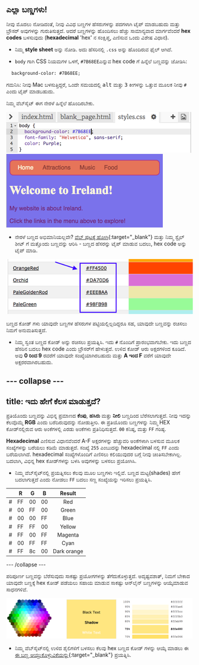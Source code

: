 ## ಎಲ್ಲಾ ಬಣ್ಣಗಳು!

ನೀವು ಮೊದಲು ನೋಡಿದಂತೆ, ನೀವು ವಿವಿಧ ಬಣ್ಣಗಳ ಹೆಸರುಗಳನ್ನು ಪದಗಳಾಗಿ ಟೈಪ್ ಮಾಡಬಹುದು ಮತ್ತು ಬ್ರೌಸರ್ ಅವುಗಳನ್ನು ಗುರುತಿಸುತ್ತದೆ. ಆದರೆ ಬಣ್ಣಗಳನ್ನು ಹೊಂದಿಸಲು ಹೆಚ್ಚು ಸಾಮಾನ್ಯವಾದ ಮಾರ್ಗವೆಂದರೆ **hex codes** ಬಳಸುವುದು (**hexadecimal** 'hex' ನ ಸಂಕ್ಷಿಪ್ತ, ಎಣಿಸುವ ಒಂದು ವಿಶೇಷ ವಿಧಾನ).

+ ನಿಮ್ಮ **style sheet** ಅನ್ನು ನೋಡಿ. ಅದು ಹೆಸರಿನಲ್ಲಿ `.css` ಅನ್ನು ಹೊಂದಿರುವ ಫೈಲ್ ಆಗಿದೆ.

+ `body` ಗಾಗಿ CSS ನಿಯಮಗಳ ಒಳಗೆ, `#7B68EE`ಎನ್ನುವ hex code ಗೆ ಹಿನ್ನೆಲೆ ಬಣ್ಣವನ್ನು ಜೋಡಿಸಿ:

```html
  background-color: #7B68EE;
```

ಗಮನಿಸಿ: ನೀವು Mac ಬಳಸುತ್ತಿದ್ದರೆ, ಒಂದೇ ಸಮಯದಲ್ಲಿ <kbd>alt</kbd> ಮತ್ತು <kbd>3</kbd> ಕೀಗಳನ್ನು ಒತ್ತುವ ಮೂಲಕ ನೀವು `#` ಎಂದು ಟೈಪ್ ಮಾಡಬಹುದು.

ನಿಮ್ಮ ವೆಬ್‌ಸೈಟ್ ಈಗ ನೇರಳೆ ಹಿನ್ನೆಲೆ ಹೊಂದಿರಬೇಕು.

![](images/HexColourFirst.png) ![](images/HexColourFirstResult.png)

+ ನೇರಳೆ ಬಣ್ಣದ ಅಭಿಮಾನಿಯಲ್ಲವೇ? [ ವೆಬ್ ಪುಟಕ್ಕೆ ಹೋಗಿ](http://dojo.soy/html2-colors){:target="_blank"} ಮತ್ತು ನಿಮ್ಮ ಸ್ಟೈಲ್ ಶೀಟ್ ಗೆ ಮತ್ತೊಂದು ಬಣ್ಣವನ್ನು ಆರಿಸಿ - ಬಣ್ಣದ ಹೆಸರನ್ನು ಟೈಪ್ ಮಾಡುವ ಬದಲು, hex code ಅನ್ನು ಟೈಪ್ ಮಾಡಿ. 

![](images/ColorNamesHex.png)

ಬಣ್ಣದ ಕೋಡ್ ಗಳು ಯಾವುದೇ ಬಣ್ಣಗಳ ಹೆಸರುಗಳ ಪಟ್ಟಿಯಲ್ಲಿಲ್ಲದಿದ್ದರೂ ಸಹ, ಯಾವುದೇ ಬಣ್ಣವನ್ನು ರಚಿಸಲು ನಿಮಗೆ ಅನುಮತಿಸುತ್ತದೆ.

+ ನಿಮ್ಮ ಸ್ವಂತ ಬಣ್ಣದ ಕೋಡ್ ಅನ್ನು ರಚಿಸಲು ಪ್ರಯತ್ನಿಸಿ. ಇದು `#` ನೊಂದಿಗೆ ಪ್ರಾರಂಭವಾಗಬೇಕು. ಇದು ಬಣ್ಣದ ಹೆಸರಿನ ಬದಲು hex code ಎಂದು ಬ್ರೌಸರ್‌ಗೆ ಹೇಳುತ್ತದೆ. ಉಳಿದ ಕೋಡ್ ಆರು ಅಕ್ಷರಗಳಿಂದ ಕೂಡಿದೆ. ಅವು **0 ರಿಂದ 9** ರವರೆಗೆ ಯಾವುದೇ ಸಂಖ್ಯೆಯಾಗಿರಬಹುದು ಮತ್ತು **A ಇಂದ F** ವರೆಗೆ ಯಾವುದೇ ಅಕ್ಷರರವಾಗಿರಬಹುದು.

## \--- collapse \---

## title: ಇದು ಹೇಗೆ ಕೆಲಸ ಮಾಡುತ್ತದೆ?

ಪ್ರತಿಯೊಂದು ಬಣ್ಣವನ್ನು ವಿಭಿನ್ನ ಪ್ರಮಾಣದ **ಕೆಂಪು**, **ಹಸಿರು** ಮತ್ತು **ನೀಲಿ** ಬಣ್ಣದಿಂದ ಬೆರೆಸಲಾಗುತ್ತದೆ. ನೀವು ಇದನ್ನು ಕೆಲವೊಮ್ಮೆ **RGB** ಎಂದು ಬರೆದಿರುವುದನ್ನು ನೋಡುತ್ತೀರಿ. ಈ ಪ್ರತಿಯೊಂದು ಬಣ್ಣಗಳನ್ನು ನಿಮ್ಮ HEX ಕೋಡ್‌ನಲ್ಲಿರುವ ಆರು ಅಂಕೆಗಳಲ್ಲಿ ಎರಡು ಅಂಕೆಗಳು ಪ್ರತಿನಿಧಿಸುತ್ತದೆ. `00` ಕನಿಷ್ಠ, ಮತ್ತು `FF` ಗರಿಷ್ಠ.

**Hexadecimal** ಎಣಿಸುವ ವಿಧಾನವೆಂದರೆ A-F ಅಕ್ಷರಗಳನ್ನು ಹೆಚ್ಚುವರಿ ಅಂಕೆಗಳಾಗಿ ಬಳಸುವ ಮೂಲಕ ಸಂಖ್ಯೆಗಳನ್ನು ಬರೆಯಲು ಕಡಿಮೆ ಮಾಡುತ್ತದೆ. ಸಂಖ್ಯೆ `255` ಎಂಬುದನ್ನು hexadecimal ನಲ್ಲಿ `FF` ಎಂದು ಬರೆಯಲಾಗಿದೆ. hexadecimal ಸಂಖ್ಯೆಗಳೊಂದಿಗೆ ಎಣಿಸಲು ಕಲಿಯುವುದರ ಬಗ್ಗೆ ನೀವು ಚಿಂತಿಸಬೇಕಾಗಿಲ್ಲ. ಬದಲಾಗಿ, ವಿಭಿನ್ನ hex ಕೋಡ್‌ಗಳನ್ನು ಬಳಸಿ ಅವುಗಳನ್ನು ಬಳಸಲು ಪ್ರಯೋಗಿಸಿ.

+ ನಿಮ್ಮ ವೆಬ್‌ಸೈಟ್‌ನಲ್ಲಿ ಪ್ರಯತ್ನಿಸಲು ಕೆಲವು ಮೂಲ ಬಣ್ಣಗಳು ಇಲ್ಲಿವೆ. ಬಣ್ಣದ ಮಟ್ಟ(shades) ಹೇಗೆ ಬದಲಾಗುತ್ತದೆ ಎಂದು ನೋಡಲು `FF` ಬದಲು ಸಣ್ಣ ಸಂಖ್ಯೆಯನ್ನು ಇರಿಸಲು ಪ್ರಯತ್ನಿಸಿ.

|      | R  | G  | B  |   Result    |
| ---- | -- | -- | -- |:-----------:|
| \# | FF | 00 | 00 |     Red     |
| \# | 00 | FF | 00 |    Green    |
| \# | 00 | 00 | FF |    Blue     |
| \# | FF | FF | 00 |   Yellow    |
| \# | FF | 00 | FF |   Magenta   |
| \# | 00 | FF | FF |    Cyan     |
| \# | FF | 8c | 00 | Dark orange |

\--- /collapse \---

ಪರಿಪೂರ್ಣ ಬಣ್ಣವನ್ನು ಬೆರೆಸುವುದು ಸಾಕಷ್ಟು ಪ್ರಯೋಗಗಳನ್ನು ತೆಗೆದುಕೊಳ್ಳುತ್ತದೆ. ಅದೃಷ್ಟವಶಾತ್, ನಿಮಗೆ ಬೇಕಾದ ಯಾವುದೇ ಬಣ್ಣಕ್ಕೆ hex ಕೋಡ್ ಪಡೆಯಲು ಸಹಾಯ ಮಾಡುವ ಸಾಕಷ್ಟು ಆನ್‌ಲೈನ್ ಬಣ್ಣಗಳನ್ನು ಆಯ್ಕೆಮಾಡುವ ಸಾಧನಗಳಿವೆ.

![](images/W3ColorPicker.png)

+ ನಿಮ್ಮ ವೆಬ್‌ಸೈಟ್‌ನಲ್ಲಿ ಉಳಿದ ಶೈಲಿಗಳಿಗೆ ಬಳಸಲು ಕೆಲವು hex ಬಣ್ಣದ ಕೋಡ್ ಗಳನ್ನು ಆಯ್ಕೆ ಮಾಡಲು ಈ [ಈ ಬಣ್ಣ ಆಯ್ದುಕೊಳ್ಳುವಿಕೆಯನ್ನು](http://dojo.soy/html2-color-picker){:target="_blank"} ಪ್ರಯತ್ನಿಸಿ.